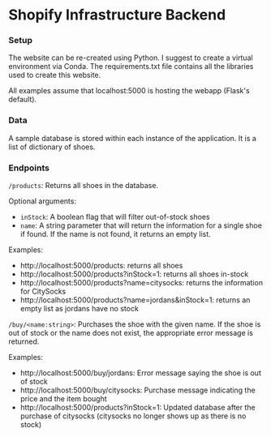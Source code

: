 # Shopify Infrastructure Backend

### Setup
The website can be re-created using Python. I suggest to create a virtual environment via Conda. The requirements.txt file contains all the libraries used to create this website.

All examples assume that localhost:5000 is hosting the webapp (Flask's default). 

### Data
A sample database is stored within each instance of the application. It is a list of dictionary of shoes. 

### Endpoints

`/products`: Returns all shoes in the database.

Optional arguments:

* `inStock`: A boolean flag that will filter out-of-stock shoes
* `name`: A string parameter that will return the information for a single shoe if found. If the name is not found, it returns an empty list.

Examples:
* http://localhost:5000/products: returns all shoes
* http://localhost:5000/products?inStock=1: returns all shoes in-stock
* http://localhost:5000/products?name=citysocks: returns the information for CitySocks
* http://localhost:5000/products?name=jordans&inStock=1: returns an empty list as jordans have no stock


`/buy/<name:string>`: Purchases the shoe with the given name. If the shoe is out of stock or the name does not exist, the appropriate error message is returned.

Examples:
* http://localhost:5000/buy/jordans: Error message saying the shoe is out of stock
* http://localhost:5000/buy/citysocks: Purchase message indicating the price and the item bought
* http://localhost:5000/products?inStock=1: Updated database after the purchase of citysocks (citysocks no longer shows up as there is no stock)
